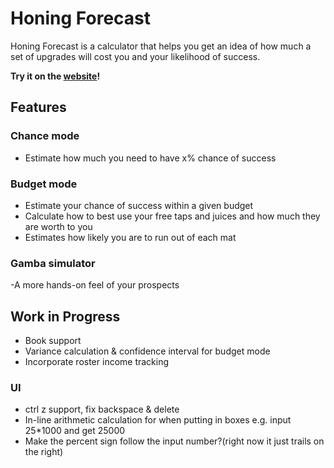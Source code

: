 # Honing Forecast

Honing Forecast is a calculator that helps you get an idea of how much a set of upgrades will cost you and your likelihood of success.

**Try it on the [website](https://kenivia.github.io/Honing-Forecast/)!**

## Features

### Chance mode

- Estimate how much you need to have x% chance of success

### Budget mode

- Estimate your chance of success within a given budget
- Calculate how to best use your free taps and juices and how much they are worth to you
- Estimates how likely you are to run out of each mat

### Gamba simulator

-A more hands-on feel of your prospects

## Work in Progress

- Book support
- Variance calculation & confidence interval for budget mode
- Incorporate roster income tracking

### UI

- ctrl z support, fix backspace & delete
- In-line arithmetic calculation for when putting in boxes e.g. input 25*1000 and get 25000
- Make the percent sign follow the input number?(right now it just trails on the right)
